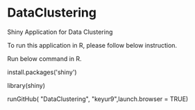 # DataClustering
Shiny Application for Data Clustering

To run this application in R, please follow below instruction.

Run below command in R.

install.packages('shiny')

library(shiny)

runGitHub( "DataClustering", "keyur9",launch.browser = TRUE) 

